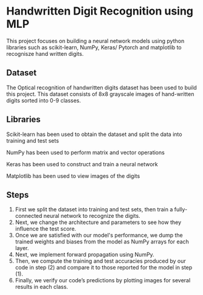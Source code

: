 # Handwritten Digit Recognition using MLP
This project focuses on building a neural network models using python libraries such as scikit-learn, NumPy, Keras/ Pytorch and matplotlib to recognisze hand written digits.  
  
## Dataset                       
  
The Optical recognition of handwritten digits dataset has been used to build this project. This dataset consists of 8x8 grayscale images of hand-written digits sorted into 0-9 classes.
  
## Libraries   
Scikit-learn has been used to obtain the dataset and split the data into training and test sets  

NumPy has been used to perform matrix and vector operations

Keras has been used to construct and train a neural network

Matplotlib has been used to view images of the digits  


##  Steps  
  
1. First we split the dataset into training and test sets, then train a fully-connected neural network to recognize the digits.
2. Next, we change the architecture and parameters to see how they influence the test score.
3. Once we are satisfied with our model's performance, we dump the trained weights and biases from the model as NumPy arrays for each layer.
4. Next, we implement forward propagation using NumPy.
5. Then, we compute the training and test accuracies produced by our code in step (2) and compare it to those reported for the model in step (1).
6. Finally, we verify our code’s predictions by plotting images for several results in each class.
